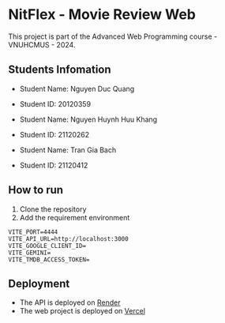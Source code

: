# NitFlex - Movie Review Web

This project is part of the Advanced Web Programming course - VNUHCMUS - 2024.

## Students Infomation

- Student Name: Nguyen Duc Quang
- Student ID: 20120359

- Student Name: Nguyen Huynh Huu Khang
- Student ID: 21120262

- Student Name: Tran Gia Bach
- Student ID: 21120412

## How to run

1. Clone the repository
2. Add the requirement environment

```.env
VITE_PORT=4444
VITE_API_URL=http://localhost:3000
VITE_GOOGLE_CLIENT_ID=
VITE_GEMINI=
VITE_TMDB_ACCESS_TOKEN=
```

## Deployment

- The API is deployed on [Render](https://dashboard.render.com/)
- The web project is deployed on [Vercel](https://ducquang2.github.io/nitflex-web/)
